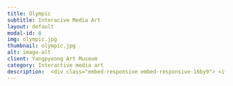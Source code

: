 ```yaml
---
title: Olympic
subtitle: Interacive Media Art
layout: default
modal-id: 6
img: olympic.jpg
thumbnail: olympic.jpg
alt: image-alt
client: Yangpyeong Art Museum
category: Interactive media art
description:  <div class="embed-responsive embed-responsive-16by9"> <iframe class="embed-responsive-item" src="https://www.youtube.com/embed/EqXDPpH7i-o" frameborder="0" allow="autoplay; encrypted-media" allowfullscreen> </iframe> </div> <br> <p>Olympic events are supported by host country's capital and resources. They will build a stadium to show off the wealth of its own country, and hold a grand opening ceremony. But these remain a problem when the Olympics are over. In the case of Pyeongchang, one year has passed since the Olympic Games, but the remaining resources have still not been utilized. Some parts of the cross-country arena are left with dozens of containers used for office or lodging at the time. More than 4,000 containers were used at the Pyeongchang Olympic Games. At the end of the event, hundreds of containers were placed on the yard in Gangwon Province, and 450 of them were destroyed in a fire in July. Some were returned to the vendor, but there are still many containers piled up in places where the Olympics took place.</p> <p>This is a problem that has been raised not only in Korea but also in most of the countries that have hosted the Olympics. It started for peace, but the initial purpose changed. Host country pours thousands of capital and resources to show off its wealth. However, once the event is over, the remaining building becomes a scourge and local residents are forced to deal with all its garbage. </p><p>This work points out the waste of resources and capital hidden behind the international event, Olympics. Images behind the Olympics are revealed as the viewer moves their position. Many layers of 'Olympics' respond to the movement of visitors. The audience moves their body to find hidden information, like treasure hunt, and trys to understand its meaning. They move to see the picture, and also avoid the image. These behaviors reveal the process of 'seeing, hiding, knowing'. When we recognize an object, we see it, but there are things hidden underneath it. It is not just about seeing. It is a reinterpretation of 'recognition process' that we wil truly know when we act and think actively.</p> <div class="embed-responsive embed-responsive-16by9"> <iframe class="embed-responsive-item" src="https://www.youtube.com/embed/ofaP4GcXCLI" frameborder="0" allow="autoplay; encrypted-media" allowfullscreen></iframe> </div><br> <p>“도너츠 세 개에 얼마에요?” 5일마다 열리는 평창시장에서는 동네 사람들은 물건을 사고팔기 바쁘다. 지역 주민들은 올림픽, 금메달보다 하루하루를 살아가는게 중요하다. 평창이 지닌 본래 모습은 평창 고유의 문화, 매일매일 그려지는 주민들의 삶이다. 하지만 올림픽이라는 큰 행사에 가려 지역민의 삶, 평창의 자연환경 등은 고려 받지 못했다. 사람들은 흔히 ‘봄(seeing) = 앎(knowing)’이라고 생각한다. 그러나 우리가 보는 많은 것에는 수많은 사실이 가려져 있다. 대표적인 예가 올해 펼쳐진 올림픽이다.</p> <p>올림픽을 개최국은 행사를 위해 수많은 자본과 자원을 쏟는다. 자국의 부유함을 과시하려 경기장을 건설하고 호화로운 개막식을 개최한다. 하지만 이는 올림픽이 끝나면 골칫거리로 전락한다. 평창만 해도 올림픽을 개최한 지 1년이 채 되지도 않았으나 남겨진 자원들은 활용되지 못하고 있다. 크로스컨트리 경기장 한쪽엔 올림픽 기간 중 사무실이나 숙소로 쓰인 컨테이너 수십 동이 방치돼 있다. 평창 올림픽에는 컨테이너 4000여 동이 쓰였다. 대회 뒤 강원의 야적장에 수백 동이 놓여 있다가 지난 7월 화재가 발생해 450여 동이 소실됐다. 일부는 납품 업체에 반납됐지만, 아직 올림픽이 열린 곳곳에 수많은 컨테이너가 쌓여 있다.</p> <p>이는 올해 올림픽을 개최한 한국뿐만 아니라 그동안 올림픽을 개최했던 대다수 국가에서 제기되어 온 문제다. 올림픽은 평화를 위해 시작했다지만 그 목적은 변질하였다. 개최국은 부를 과시하기 위해 수천의 자본과 자원을 쏟는다. 그러나 행사가 끝나면 남겨진 건물은 골칫덩이가 되며 지역민들은 쓰레기를 떠안는다. 본 작품은 국제적인 행사인 올림픽 이면에 가려진 자원과 자본의 낭비를 꼬집는다. 관람객이 몸을 움직이면 그 속에는 올림픽 이면의 모습을 보여주는 이미지가 드러난다. </p> <p>‘올림픽’을 담은 겹겹의 레이어는 관람객의 행위에 반응한다. 관람객은 마치 보물찾기를 하듯 몸짓을 통해 가려진 정보를 얻고, 의미를 찾아 나간다. 몸을 움직여 사진을 들여다보고 이미지로부터 빠져나온다. 이런 관람객의 행동은 ‘보는, 가려지는, 알게 되는 과정’을 드러낸다. 우리는 어떤 대상을 인지할 때 그 대상을 ‘응시’하지만, 그 속에는 가려진 것들이 존재한다. 응시에서 넘어서 능동적으로 행위하고 사고할 때 진정 알게 되는 ‘인지 과정’에 대한 재해석이다.</p>
---
```

